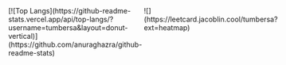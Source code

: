 <div style="display: flex; flex-direction: row;">
    <div>
        [![Top Langs](https://github-readme-stats.vercel.app/api/top-langs/?username=tumbersa&layout=donut-vertical)](https://github.com/anuraghazra/github-readme-stats)
    </div>
    <div>
        &nbsp;
    </div>
    <div>
        ![](https://leetcard.jacoblin.cool/tumbersa?ext=heatmap)
    </div>
</div>
